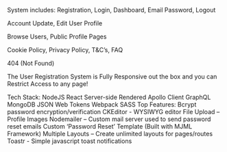 System includes:
Registration, Login, Dashboard, Email Password, Logout

Account Update, Edit User Profile

Browse Users, Public Profile Pages

Cookie Policy, Privacy Policy, T&C’s, FAQ

404 (Not Found)

The User Registration System is Fully Responsive out the box and you can Restrict Access to any page!

Tech Stack:
NodeJS
React
Server-side Rendered
Apollo Client
GraphQL
MongoDB
JSON Web Tokens
Webpack
SASS
Top Features:
Bcrypt password encryption/verification
CKEditor - WYSIWYG editor
File Upload – Profile Images
Nodemailer – Custom mail server used to send password reset emails
Custom ‘Password Reset’ Template (Built with MJML Framework)
Multiple Layouts – Create unlimited layouts for pages/routes
Toastr - Simple javascript toast notifications
